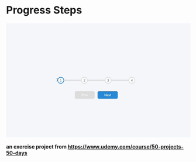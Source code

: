 # Progress Steps

![Progress expamle](./progress-steps.gif)

**an exercise project from https://www.udemy.com/course/50-projects-50-days**
